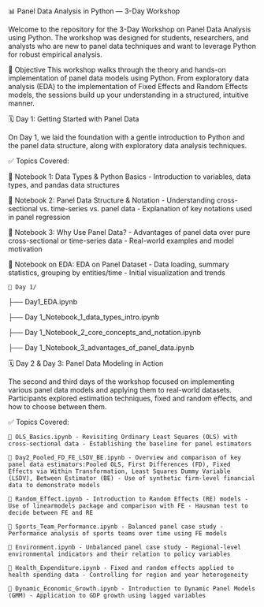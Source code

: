📊 Panel Data Analysis in Python — 3-Day Workshop

Welcome to the repository for the 3-Day Workshop on Panel Data Analysis using Python. The workshop was designed for students, researchers, and analysts who are new to panel data techniques and want to leverage Python for robust empirical analysis.

🎯 Objective
This workshop walks through the theory and hands-on implementation of panel data models using Python. From exploratory data analysis (EDA) to the implementation of Fixed Effects and Random Effects models, the sessions build up your understanding in a structured, intuitive manner.

🗓️ Day 1: Getting Started with Panel Data

On Day 1, we laid the foundation with a gentle introduction to Python and the panel data structure, along with exploratory data analysis techniques.

✅ Topics Covered:

  📘 Notebook 1: Data Types & Python Basics - Introduction to variables, data types, and pandas data structures
  
  📘 Notebook 2: Panel Data Structure & Notation - Understanding cross-sectional vs. time-series vs. panel data - Explanation of key notations used in panel regression
  
  📘 Notebook 3: Why Use Panel Data? - Advantages of panel data over pure cross-sectional or time-series data - Real-world examples and model motivation
  
  📘 Notebook on EDA: EDA on Panel Dataset - Data loading, summary statistics, grouping by entities/time - Initial visualization and trends

    📂 Day 1/
├── Day1_EDA.ipynb

├── Day 1_Notebook_1_data_types_intro.ipynb

├── Day 1_Notebook_2_core_concepts_and_notation.ipynb

├── Day 1_Notebook_3_advantages_of_panel_data.ipynb


🗓️ Day 2 & Day 3: Panel Data Modeling in Action

The second and third days of the workshop focused on implementing various panel data models and applying them to real-world datasets. Participants explored estimation techniques, fixed and random effects, and how to choose between them.

✅ Topics Covered:

    📘 OLS_Basics.ipynb - Revisiting Ordinary Least Squares (OLS) with cross-sectional data - Establishing the baseline for panel estimators
    
    📘 Day2_Pooled_FD_FE_LSDV_BE.ipynb - Overview and comparison of key panel data estimators:Pooled OLS, First Differences (FD), Fixed Effects via Within Transformation, Least Squares Dummy Variable (LSDV), Between Estimator (BE) - Use of synthetic firm-level financial data to demonstrate models
    
    📘 Random_Effect.ipynb - Introduction to Random Effects (RE) models - Use of linearmodels package and comparison with FE - Hausman test to decide between FE and RE
    
    📘 Sports_Team_Performance.ipynb - Balanced panel case study - Performance analysis of sports teams over time using FE models
    
    📘 Environment.ipynb - Unbalanced panel case study - Regional-level environmental indicators and their relation to policy variables
    
    📘 Health_Expenditure.ipynb - Fixed and random effects applied to health spending data - Controlling for region and year heterogeneity
    
    📘 Dynamic_Economic_Growth.ipynb - Introduction to Dynamic Panel Models (GMM) - Application to GDP growth using lagged variables

